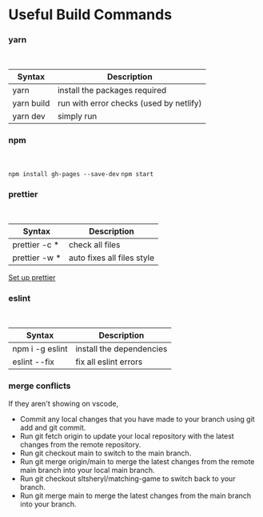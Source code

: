 <h1> Useful Build Commands </h1>

<h3> yarn </h3>
<br>

| Syntax      | Description |
| ----------- | ----------- |
| yarn         | install the packages required             |
| yarn build   | run with error checks (used by netlify)   |
| yarn dev     | simply run                                |

<h3> npm </h3>
<br>

`npm install gh-pages --save-dev`
`npm start`

<h3> prettier </h3>
<br>

| Syntax      | Description |
| ----------- | ----------- |
| prettier -c *  | check all files                       |
| prettier -w *  | auto fixes all files style            |

<a href="https://prettier.io/docs/en/install.html"> Set up prettier </a>

<h3> eslint </h3>
<br>

| Syntax      | Description |
| ----------- | ----------- |
| npm i -g eslint  | install the dependencies                |
| eslint --fix  | fix all eslint errors                      |

<h3>merge conflicts</h3>
If they aren't showing on vscode, 

- Commit any local changes that you have made to your branch using git add and git commit.
- Run git fetch origin to update your local repository with the latest changes from the remote repository.
- Run git checkout main to switch to the main branch.
- Run git merge origin/main to merge the latest changes from the remote main branch into your local main branch.
- Run git checkout sltsheryl/matching-game to switch back to your branch.
- Run git merge main to merge the latest changes from the main branch into your branch.

